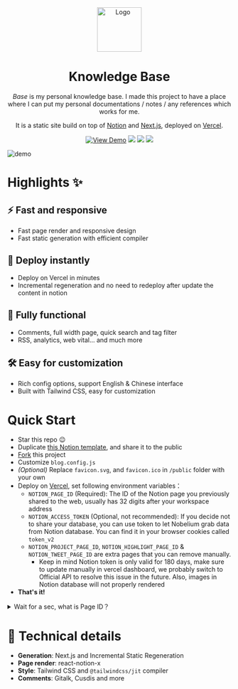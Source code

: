 <div align="center">
  <img alt="Logo" src="https://github.com/pycoder2000/blog/raw/master/public/static/images/logo.png" width="100" />
</div>

<h1 align="center">
  Knowledge Base
</h1>

<p align="center">
  <em>Base</em> is my personal knowledge base. I made this project to have a place where I can put my personal documentations / notes / any references which works for me. 
</p>

<p align="center">
It is a static site build on top of <a href="https://notion.so" target="_blank">Notion</a> and <a href="https://nextjs.org/" target="_blank">Next.js</a>, deployed on <a href="https://vercel.com?utm_source=Craigary&utm_campaign=oss" target="_blank">Vercel</a>.
</p>

<div align="center">

<a href="https://kbase.vercel.app/" target="blank" >![View Demo](https://img.shields.io/badge/-View%20Demo%20-orange?color=%23DE1D8D&style=for-the-badge)</a> <img src="https://img.shields.io/github/stars/pycoder2000/base?color=orange&style=for-the-badge"> <a aria-label="GitHub commit activity" href="https://github.com/pycoder2000/base/commits/main" title="GitHub commit activity"><img src="https://img.shields.io/github/commit-activity/m/pycoder2000/base?style=for-the-badge"></a> <a aria-label="Build status" href="#" title="Build status"><img src="https://img.shields.io/github/deployments/pycoder2000/base/Production?logo=Vercel&style=for-the-badge"></a>

</div>

![demo](https://github.com/pycoder2000/base/raw/main/desktop.png?raw=true)

# Highlights ✨

## ⚡ Fast and responsive

- Fast page render and responsive design
- Fast static generation with efficient compiler

## 🚀 Deploy instantly

- Deploy on Vercel in minutes
- Incremental regeneration and no need to redeploy after update the content in notion

## 🔩 Fully functional

- Comments, full width page, quick search and tag filter
- RSS, analytics, web vital... and much more

## 🛠️ Easy for customization

- Rich config options, support English & Chinese interface
- Built with Tailwind CSS, easy for customization

# Quick Start

- Star this repo 😉
- Duplicate [this Notion template](https://craigary.notion.site/adc3552cfc73442ab5048d4b1eb0079a), and share it to the public
- [Fork](https://github.com/pycoder2000/base/fork) this project
- Customize `blog.config.js`
- _(Optional)_ Replace `favicon.svg`, and `favicon.ico` in `/public` folder with your own
- Deploy on [Vercel](https://vercel.com), set following environment variables：
  - `NOTION_PAGE_ID` (Required): The ID of the Notion page you previously shared to the web, usually has 32 digits after your workspace address
  - `NOTION_ACCESS_TOKEN` (Optional, not recommended): If you decide not to share your database, you can use token to let Nobelium grab data from Notion database. You can find it in your browser cookies called `token_v2`
  - `NOTION_PROJECT_PAGE_ID`, `NOTION_HIGHLIGHT_PAGE_ID` & `NOTION_TWEET_PAGE_ID` are extra pages that you can remove manually.
    - Keep in mind Notion token is only valid for 180 days, make sure to update manually in vercel dashboard, we probably switch to Official API to resolve this issue in the future. Also, images in Notion database will not properly rendered
- **That's it!**

<details><summary>Wait for a sec, what is Page ID？</summary>
  <img src="https://github.com/pycoder2000/base/blob/main/pageid.png?raw=true">
</details>

# 📱 Technical details

- **Generation**: Next.js and Incremental Static Regeneration
- **Page render**: react-notion-x
- **Style**: Tailwind CSS and `@tailwindcss/jit` compiler
- **Comments**: Gitalk, Cusdis and more
